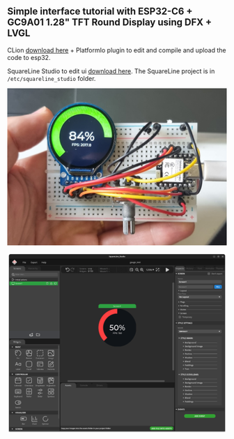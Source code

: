 ## Simple interface tutorial with ESP32-C6 + GC9A01 1.28" TFT Round Display using DFX + LVGL

CLion [download here](https://www.jetbrains.com/clion/) + PlatformIo plugin to edit and compile and upload the code to esp32.

SquareLine Studio to edit ui [download here](https://squareline.io/downloads). The SquareLine project is in `/etc/squareline_studio` folder.

![img.png](etc/readme_assets/xiao_esp32-c6_GC9A01.png)

![img.png](etc/readme_assets/squareline_studio_screenshot.png)